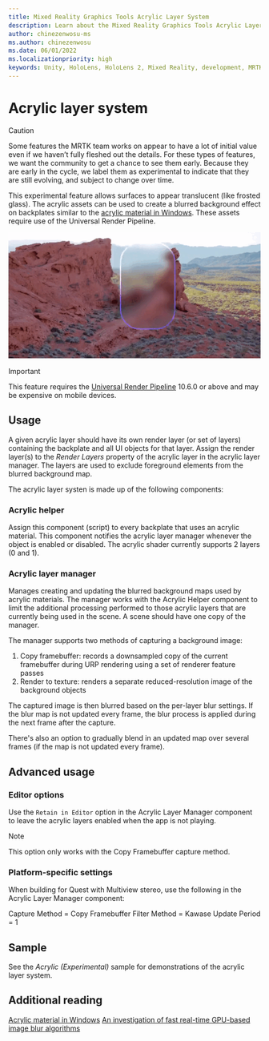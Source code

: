```yaml
---
title: Mixed Reality Graphics Tools Acrylic Layer System
description: Learn about the Mixed Reality Graphics Tools Acrylic Layer System.
author: chinezenwosu-ms
ms.author: chinezenwosu
ms.date: 06/01/2022
ms.localizationpriority: high
keywords: Unity, HoloLens, HoloLens 2, Mixed Reality, development, MRTK, Graphics Tools, MRGT, MR Graphics Tools, Standard Shader, Acrylic Layer System
---
```


# Acrylic layer system

> [!CAUTION]
> Some features the MRTK team works on appear to have a lot of initial value even if we haven’t fully fleshed out the details. For these types of features, we want the community to get a chance to see them early. Because they are early in the cycle, we label them as experimental to indicate that they are still evolving, and subject to change over time.

This experimental feature allows surfaces to appear translucent (like frosted glass). The acrylic assets can be used to create a blurred background effect on backplates similar to the [acrylic material in Windows](https://docs.microsoft.com/windows/apps/design/style/acrylic). These assets require use of the Universal Render Pipeline.

![Acrylic Layer System Sample](images/Acrylic/AcrylicSample.gif)

> [!IMPORTANT]
> This feature requires the [Universal Render Pipeline](https://docs.unity3d.com/Packages/com.unity.render-pipelines.universal@10.6/manual/index.html) 10.6.0 or above and may be expensive on mobile devices.

## Usage

A given acrylic layer should have its own render layer (or set of layers) containing the backplate and all UI objects for that layer. Assign the render layer(s) to the *Render Layers* property of the acrylic layer in the acrylic layer manager. The layers are used to exclude foreground elements from the blurred background map.

The acrylic layer systen is made up of the following components:

### Acrylic helper

Assign this component (script) to every backplate that uses an acrylic material. This component notifies the acrylic layer manager whenever the object is enabled or disabled. The acrylic shader currently supports 2 layers (0 and 1).

### Acrylic layer manager

Manages creating and updating the blurred background maps used by acrylic materials. The manager works with the Acrylic Helper component to limit the additional processing performed to those acrylic layers that are currently being used in the scene.
A scene should have one copy of the manager.

The manager supports two methods of capturing a background image:

1. Copy framebuffer: records a downsampled copy of the current framebuffer during URP rendering using a set of renderer feature passes
2. Render to texture: renders a separate reduced-resolution image of the background objects

The captured image is then blurred based on the per-layer blur settings. If the blur map is not updated every frame, the blur process is applied during the next frame after the capture.

There's also an option to gradually blend in an updated map over several frames (if the map is not updated every frame).

## Advanced usage
### Editor options

Use the `Retain in Editor` option in the Acrylic Layer Manager component to leave the acrylic layers enabled when the app is not playing.
> [!Note]
> This option only works with the Copy Framebuffer capture method.

### Platform-specific settings

When building for Quest with Multiview stereo, use the following in the Acrylic Layer Manager component:

Capture Method = Copy Framebuffer
Filter Method = Kawase
Update Period = 1

## Sample

See the *Acrylic (Experimental)* sample for demonstrations of the acrylic layer system.

## Additional reading

[Acrylic material in Windows](https://docs.microsoft.com/en-us/windows/apps/design/style/acrylic)
[An investigation of fast real-time GPU-based image blur algorithms](https://www.intel.com/content/www/us/en/developer/articles/technical/an-investigation-of-fast-real-time-gpu-based-image-blur-algorithms.html)
